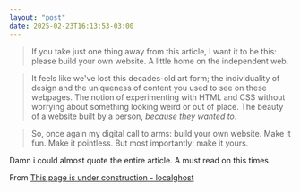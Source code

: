 ```yaml
---
layout: "post"
date: 2025-02-23T16:13:53-03:00
---
```


> If you take just one thing away from this article, I want it to be this: please build your own website. A little home on the independent web.

> It feels like we've lost this decades-old art form; the individuality of design and the uniqueness of content you used to see on these webpages. The notion of experimenting with HTML and CSS without worrying about something looking weird or out of place. The beauty of a website built by a person, *because they wanted to*.

> So, once again my digital call to arms: build your own website. Make it fun. Make it pointless. But most importantly: make it yours.

Damn i could almost quote the entire article. A must read on this times.

From [This page is under construction - localghost](https://localghost.dev/blog/this-page-is-under-construction/)

